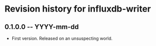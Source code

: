 # Revision history for influxdb-writer

## 0.1.0.0 -- YYYY-mm-dd

* First version. Released on an unsuspecting world.
